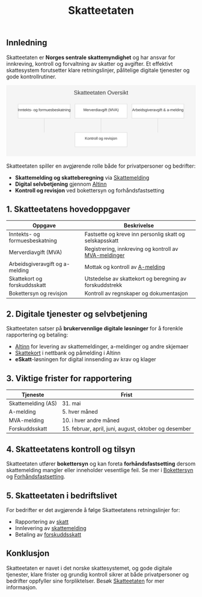 ﻿---
title: "Skatteetaten"
seoTitle: "Skatteetaten"
description: '## Innledning'
---

## Innledning
Skatteetaten er **Norges sentrale skattemyndighet** og har ansvar for innkreving, kontroll og forvaltning av skatter og avgifter. Et effektivt skattesystem forutsetter klare retningslinjer, pålitelige digitale tjenester og gode kontrollrutiner.

![Skatteetaten Oversikt](skatteetaten-structure.svg)

Skatteetaten spiller en avgjørende rolle både for privatpersoner og bedrifter:

* **Skattemelding og skatteberegning** via [Skattemelding](/blogs/regnskap/skattemelding "Skattemelding - Komplett Guide til Utfylling og Innlevering")
* **Digital selvbetjening** gjennom [Altinn](/blogs/regnskap/hva-er-altinn "Hva er Altinn? Digital Portal for Offentlig Rapportering")
* **Kontroll og revisjon** ved bokettersyn og forhåndsfastsetting

## 1. Skatteetatens hovedoppgaver

| **Oppgave**                     | **Beskrivelse**                                                                                       |
|---------------------------------|------------------------------------------------------------------------------------------------------|
| Inntekts- og formuesbeskatning | Fastsette og kreve inn personlig skatt og selskapsskatt                                             |
| Merverdiavgift (MVA)            | Registrering, innkreving og kontroll av [MVA-meldinger](/blogs/regnskap/hva-er-avgiftsplikt-mva "Hva er Avgiftsplikt (MVA)?") |
| Arbeidsgiveravgift og a-melding | Mottak og kontroll av [A-melding](/blogs/regnskap/hva-er-a-melding "Hva er A-melding? Rapportering til Skatteetaten for Arbeidsgivere") |
| Skattekort og forskuddsskatt    | Utstedelse av skattekort og beregning av forskuddstrekk                                               |
| Bokettersyn og revisjon         | Kontroll av regnskaper og dokumentasjon                                                               |

## 2. Digitale tjenester og selvbetjening

Skatteetaten satser på **brukervennlige digitale løsninger** for å forenkle rapportering og betaling:

* [Altinn](/blogs/regnskap/hva-er-altinn "Hva er Altinn? Digital Portal for Offentlig Rapportering") for levering av skattemeldinger, a-meldinger og andre skjemaer
* [Skattekort](/blogs/regnskap/hva-er-skattetrekkskonto "Hva er Skattetrekkskonto?") i nettbank og påmelding i Altinn
* **eSkatt**-løsningen for digital innsending av krav og klager

## 3. Viktige frister for rapportering

| **Tjeneste**         | **Frist**                                                                              |
|----------------------|----------------------------------------------------------------------------------------|
| Skattemelding (AS)   | 31. mai                                                                                |
| A-melding            | 5. hver måned                                                                          |
| MVA-melding          | 10. i hver andre måned                                                                 |
| Forskuddsskatt       | 15. februar, april, juni, august, oktober og desember                                  |

## 4. Skatteetatens kontroll og tilsyn

Skatteetaten utfører **bokettersyn** og kan foreta **forhåndsfastsetting** dersom skattemelding mangler eller inneholder vesentlige feil. Se mer i [Bokettersyn](/blogs/regnskap/bokettersyn "Hva er bokettersyn? Guide til Skatteetatens kontroll av regnskap") og [Forhåndsfastsetting](/blogs/regnskap/forhandsfastsetting "Hva er Forhåndsfastsetting?").

## 5. Skatteetaten i bedriftslivet

For bedrifter er det avgjørende å følge Skatteetatens retningslinjer for:

* Rapportering av [skatt](/blogs/regnskap/hva-er-skatt "Hva er Skatt? Komplett Guide til Bedriftsskatt, MVA og Skatteplanlegging")
* Innlevering av [skattemelding](/blogs/regnskap/skattemelding "Skattemelding - Komplett Guide til Utfylling og Innlevering")
* Betaling av [forskuddsskatt](/blogs/regnskap/hva-er-forskuddsskatt "Hva er Forskuddsskatt? Guide til Forskuddsskyldighet og Beregning")

## Konklusjon

Skatteetaten er navet i det norske skattesystemet, og gode digitale tjenester, klare frister og grundig kontroll sikrer at både privatpersoner og bedrifter oppfyller sine forpliktelser. Besøk [Skatteetaten](/blogs/regnskap/skatteetaten "Skatteetaten “ Norges Skatteadministrasjon og Skatteforvaltning") for mer informasjon.









